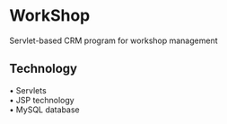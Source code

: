 # WorkShop

Servlet-based CRM program for workshop management

## Technology
• Servlets</br>
• JSP technology</br> 
• MySQL database
